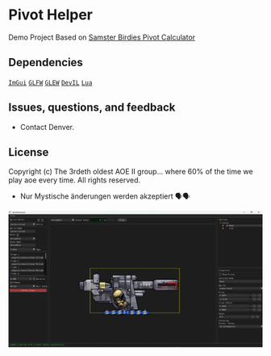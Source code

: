 # Pivot Helper

Demo Project
Based on [Samster Birdies Pivot Calculator](https://www.samsterbirdies.com/tools/fortspivots)

## Dependencies

[`ImGui`](https://github.com/ocornut/imgui)
[`GLFW`](https://www.glfw.org)
[`GLEW`](http://glew.sourceforge.net)
[`DevIL`](https://github.com/DentonW/DevIL)
[`Lua`](https://www.lua.org)


## Issues, questions, and feedback

* Contact Denver.


## License

Copyright (c) The 3rdeth oldest AOE II group... where 60% of the time we play aoe every time. All rights reserved.



- Nur Mystische änderungen werden akzeptiert 🗣️🗣️

![alt text](Preview.png "preview")

